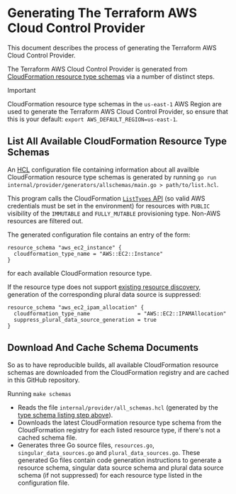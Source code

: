 # Generating The Terraform AWS Cloud Control Provider

This document describes the process of generating the Terraform AWS Cloud Control Provider.

The Terraform AWS Cloud Control Provider is generated from [CloudFormation resource type schemas](https://docs.aws.amazon.com/cloudformation-cli/latest/userguide/resource-types.html) via a number of distinct steps.

> [!IMPORTANT]  
> CloudFormation resource type schemas in the `us-east-1` AWS Region are used to generate the Terraform AWS Cloud Control Provider, so ensure that this is your default: `export AWS_DEFAULT_REGION=us-east-1`.

## List All Available CloudFormation Resource Type Schemas

An [HCL](https://github.com/hashicorp/hcl) configuration file containing information about all availble CloudFormation resource type schemas is generated by running `go run internal/provider/generators/allschemas/main.go > path/to/list.hcl`.

This program calls the CloudFormation [`ListTypes` API](https://docs.aws.amazon.com/AWSCloudFormation/latest/APIReference/API_ListTypes.html) (so valid AWS credentials must be set in the environment) for resources with `PUBLIC` visibility of the `IMMUTABLE` and `FULLY_MUTABLE` provisioning type. Non-AWS resources are filtered out.

The generated configuration file contains an entry of the form:

```hcl
resource_schema "aws_ec2_instance" {
  cloudformation_type_name = "AWS::EC2::Instance"
}
```

for each available CloudFormation resource type.

If the resource type does not support [existing resource discovery](https://docs.aws.amazon.com/cloudcontrolapi/latest/userguide/resource-operations-list.html), generation of the corresponding plural data source is suppressed:

```hcl
resource_schema "aws_ec2_ipam_allocation" {
  cloudformation_type_name               = "AWS::EC2::IPAMAllocation"
  suppress_plural_data_source_generation = true
}
```

## Download And Cache Schema Documents

So as to have reproducible builds, all available CloudFormation resource schemas are downloaded from the CloudFormation registry and are cached in this GitHub repository.

Running `make schemas`

* Reads the file `internal/provider/all_schemas.hcl` (generated by the [type schema listing step above](#list-all-available-cloudformation-resource-type-schemas)).
* Downloads the latest CloudFormation resource type schema from the CloudFormation registry for each listed resource type, if there's not a cached schema file.
* Generates three Go source files, `resources.go`, `singular_data_sources.go` and `plural_data_sources.go`. These generated Go files contain code generation instructions to generate a resource schema, singular data source schema and plural data source schema (if not suppressed) for each resource type listed in the configuration file.
